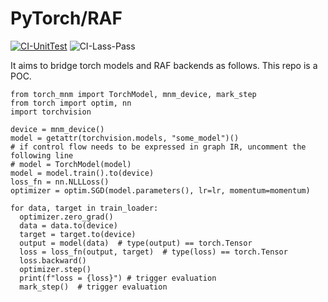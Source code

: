 # PyTorch/RAF

[![CI-UnitTest](https://github.com/meta-project/torch_mnm/actions/workflows/ci_unit_test.yml/badge.svg)](https://github.com/meta-project/torch_mnm/actions/workflows/ci_unit_test.yml)
![CI-Lass-Pass](https://img.shields.io/endpoint?url=https://meta-public.s3.us-west-2.amazonaws.com/razor-ci-badge-last-pass.json)

It aims to bridge torch models and RAF backends as follows. This repo is a POC.

```
from torch_mnm import TorchModel, mnm_device, mark_step
from torch import optim, nn
import torchvision

device = mnm_device()
model = getattr(torchvision.models, "some_model")()
# if control flow needs to be expressed in graph IR, uncomment the following line
# model = TorchModel(model)
model = model.train().to(device) 
loss_fn = nn.NLLLoss()
optimizer = optim.SGD(model.parameters(), lr=lr, momentum=momentum)

for data, target in train_loader:
  optimizer.zero_grad()
  data = data.to(device)
  target = target.to(device)
  output = model(data)  # type(output) == torch.Tensor
  loss = loss_fn(output, target)  # type(loss) == torch.Tensor
  loss.backward()
  optimizer.step()
  print(f"loss = {loss}") # trigger evaluation
  mark_step()  # trigger evaluation
```
